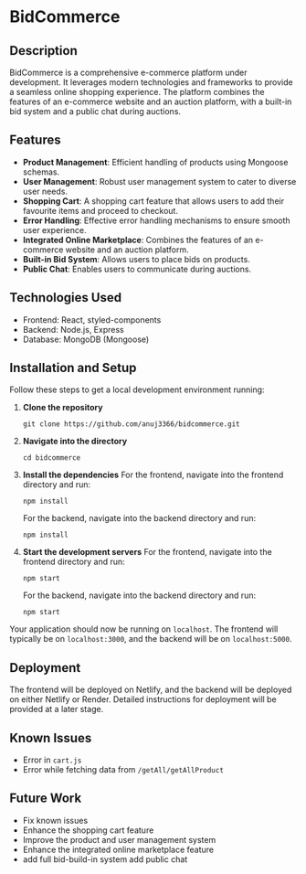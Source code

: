 # BidCommerce

## Description

BidCommerce is a comprehensive e-commerce platform under development. It leverages modern technologies and frameworks to provide a seamless online shopping experience. The platform combines the features of an e-commerce website and an auction platform, with a built-in bid system and a public chat during auctions.

## Features

- **Product Management**: Efficient handling of products using Mongoose schemas.
- **User Management**: Robust user management system to cater to diverse user needs.
- **Shopping Cart**: A shopping cart feature that allows users to add their favourite items and proceed to checkout.
- **Error Handling**: Effective error handling mechanisms to ensure smooth user experience.
- **Integrated Online Marketplace**: Combines the features of an e-commerce website and an auction platform.
- **Built-in Bid System**: Allows users to place bids on products.
- **Public Chat**: Enables users to communicate during auctions.

## Technologies Used

- Frontend: React, styled-components
- Backend: Node.js, Express
- Database: MongoDB (Mongoose)

## Installation and Setup

Follow these steps to get a local development environment running:

1. **Clone the repository**
    ```
    git clone https://github.com/anuj3366/bidcommerce.git
    ```

2. **Navigate into the directory**
    ```
    cd bidcommerce
    ```

3. **Install the dependencies**
    For the frontend, navigate into the frontend directory and run:
    ```
    npm install
    ```
    For the backend, navigate into the backend directory and run:
    ```
    npm install
    ```

4. **Start the development servers**
    For the frontend, navigate into the frontend directory and run:
    ```
    npm start
    ```
    For the backend, navigate into the backend directory and run:
    ```
    npm start
    ```

Your application should now be running on `localhost`. The frontend will typically be on `localhost:3000`, and the backend will be on `localhost:5000`.

## Deployment

The frontend will be deployed on Netlify, and the backend will be deployed on either Netlify or Render. Detailed instructions for deployment will be provided at a later stage.


## Known Issues

- Error in `cart.js`
- Error while fetching data from `/getAll/getAllProduct`

## Future Work

- Fix known issues
- Enhance the shopping cart feature
- Improve the product and user management system
- Enhance the integrated online marketplace feature
- add full bid-build-in system
  add public chat
